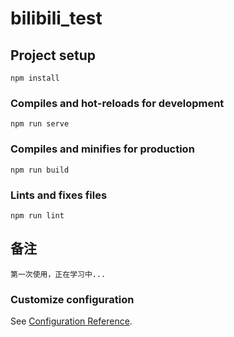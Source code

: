 # bilibili_test

## Project setup
```
npm install
```

### Compiles and hot-reloads for development
```
npm run serve
```

### Compiles and minifies for production
```
npm run build
```

### Lints and fixes files
```
npm run lint
```

## 备注
```
第一次使用，正在学习中...
```

### Customize configuration
See [Configuration Reference](https://cli.vuejs.org/config/).
